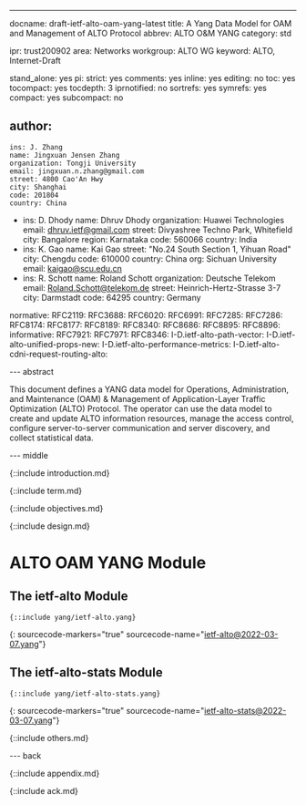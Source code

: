 ---
docname: draft-ietf-alto-oam-yang-latest
title: A Yang Data Model for OAM and Management of ALTO Protocol
abbrev: ALTO O&M YANG
category: std

ipr: trust200902
area: Networks
workgroup: ALTO WG
keyword: ALTO, Internet-Draft

stand_alone: yes
pi:
  strict: yes
  comments: yes
  inline: yes
  editing: no
  toc: yes
  tocompact: yes
  tocdepth: 3
  iprnotified: no
  sortrefs: yes
  symrefs: yes
  compact: yes
  subcompact: no

author:
 -
    ins: J. Zhang
    name: Jingxuan Jensen Zhang
    organization: Tongji University
    email: jingxuan.n.zhang@gmail.com
    street: 4800 Cao'An Hwy
    city: Shanghai
    code: 201804
    country: China
 -
    ins: D. Dhody
    name: Dhruv Dhody
    organization: Huawei Technologies
    email: dhruv.ietf@gmail.com
    street: Divyashree Techno Park, Whitefield
    city: Bangalore
    region: Karnataka
    code: 560066
    country: India
 -
    ins: K. Gao
    name: Kai Gao
    street: "No.24 South Section 1, Yihuan Road"
    city: Chengdu
    code: 610000
    country: China
    org: Sichuan University
    email: kaigao@scu.edu.cn
 -
    ins: R. Schott
    name: Roland Schott
    organization: Deutsche Telekom
    email: Roland.Schott@telekom.de
    street: Heinrich-Hertz-Strasse 3-7
    city: Darmstadt
    code: 64295
    country: Germany

normative:
  RFC2119:
  RFC3688:
  RFC6020:
  RFC6991:
  RFC7285:
  RFC7286:
  RFC8174:
  RFC8177:
  RFC8189:
  RFC8340:
  RFC8686:
  RFC8895:
  RFC8896:
informative:
  RFC7921:
  RFC7971:
  RFC8346:
  I-D.ietf-alto-path-vector:
  I-D.ietf-alto-unified-props-new:
  I-D.ietf-alto-performance-metrics:
  I-D.ietf-alto-cdni-request-routing-alto:

--- abstract

This document defines a YANG data model for Operations, Administration,
and Maintenance (OAM) & Management of Application-Layer Traffic Optimization
(ALTO) Protocol. The operator can use the data model to create and update ALTO
information resources, manage the access control, configure server-to-server
communication and server discovery, and collect statistical data.

--- middle

{::include introduction.md}

{::include term.md}

{::include objectives.md}

{::include design.md}

<!--
Note: current kramdown-rfc tool does not support recursive inclusion.
Simply put the YANG module section here and wait for a future update.
See details: https://github.com/cabo/kramdown-rfc/issues/106
-->

# ALTO OAM YANG Module

## The ietf-alto Module

~~~ yang
{::include yang/ietf-alto.yang}
~~~
{: sourcecode-markers="true" sourcecode-name="ietf-alto@2022-03-07.yang"}

## The ietf-alto-stats Module

~~~ yang
{::include yang/ietf-alto-stats.yang}
~~~
{: sourcecode-markers="true" sourcecode-name="ietf-alto-stats@2022-03-07.yang"}

{::include others.md}

--- back

{::include appendix.md}

{::include ack.md}
